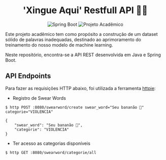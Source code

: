 <h1 align="center">
  'Xingue Aqui' Restfull API 🧑‍💻
</h1>

<p align="center">
 <img src="https://img.shields.io/static/v1?label=Java&message=Spring+Boot&color=8257E5&labelColor=000000" alt="Spring Boot" />
 <img src="https://img.shields.io/static/v1?label=Tipo&message=Projeto+Academico&color=8257E5&labelColor=000000" alt="Projeto Acadêmico" />
</p>

Este projeto acadêmico tem como propósito a construção de um dataset sólido de palavras inadequadas, destinado ao aprimoramento do treinamento do nosso modelo de machine learning.

Neste repositório, encontra-se a API REST desenvolvida em Java e Spring Boot.


## API Endpoints

Para fazer as requisições HTTP abaixo, foi utilizada a ferramenta [httpie](https://httpie.io):

- Registro de Swear Words
```
$ http POST :8080/swearword/create swear_word="Seu bananão 🍌" categorie="VIOLENCIA"

{
	"swear_word": "Seu bananão 🍌",
	"categorie": "VIOLENCIA"
}
```

- Ter acesso as categorias disponíveis
```
$ http GET :8080/swearword/categorie/all
```